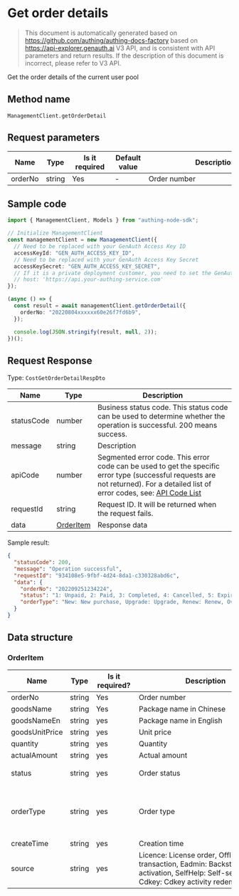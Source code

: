 # Get order details

<!--
Warning ⚠️:
Do not modify this document directly,
https://github.com/Authing/authing-docs-factory
Use this project to generate
-->

<LastUpdated />

> This document is automatically generated based on https://github.com/authing/authing-docs-factory based on https://api-explorer.genauth.ai V3 API, and is consistent with API parameters and return results. If the description of this document is incorrect, please refer to V3 API.

Get the order details of the current user pool

## Method name

`ManagementClient.getOrderDetail`

## Request parameters

| Name    | Type   | <div style="width:80px">Is it required</div> | <div style="width:60px">Default value</div> | <div style="width:300px">Description</div> | <div style="width:200px">Sample value</div> |
| ------- | ------ | -------------------------------------------- | ------------------------------------------- | ------------------------------------------ | ------------------------------------------- |
| orderNo | string | Yes                                          | -                                           | Order number                               | `2022080410062060e26f7fd6b9`                |

## Sample code

```ts
import { ManagementClient, Models } from "authing-node-sdk";

// Initialize ManagementClient
const managementClient = new ManagementClient({
  // Need to be replaced with your GenAuth Access Key ID
  accessKeyId: "GEN_AUTH_ACCESS_KEY_ID",
  // Need to be replaced with your GenAuth Access Key Secret
  accessKeySecret: "GEN_AUTH_ACCESS_KEY_SECRET",
  // If it is a private deployment customer, you need to set the GenAuth service domain name
  // host: 'https://api.your-authing-service.com'
});

(async () => {
  const result = await managementClient.getOrderDetail({
    orderNo: "20220804xxxxxx60e26f7fd6b9",
  });

  console.log(JSON.stringify(result, null, 2));
})();
```

## Request Response

Type: `CostGetOrderDetailRespDto`

| Name       | Type                               | Description                                                                                                                                                                                                                                                                                                                                              |
| ---------- | ---------------------------------- | -------------------------------------------------------------------------------------------------------------------------------------------------------------------------------------------------------------------------------------------------------------------------------------------------------------------------------------------------------- |
| statusCode | number                             | Business status code. This status code can be used to determine whether the operation is successful. 200 means success.                                                                                                                                                                                                                                  |
| message    | string                             | Description                                                                                                                                                                                                                                                                                                                                              |
| apiCode    | number                             | Segmented error code. This error code can be used to get the specific error type (successful requests are not returned). For a detailed list of error codes, see: [API Code List](https://api-explorer.genauth.ai/?tag=group/%E5%BC%80%E5%8F%91%E5%87%86%E5%A4%87#tag/%E5%BC%80%E5%8F%91%E5%87%86%E5%A4%87/%E9%94%99%E8%AF%AF%E5%A4%84%E7%90%86/apiCode) |
| requestId  | string                             | Request ID. It will be returned when the request fails.                                                                                                                                                                                                                                                                                                  |
| data       | <a href="#OrderItem">OrderItem</a> | Response data                                                                                                                                                                                                                                                                                                                                            |

Sample result:

```json
{
  "statusCode": 200,
  "message": "Operation successful",
  "requestId": "934108e5-9fbf-4d24-8da1-c330328abd6c",
  "data": {
    "orderNo": "202209251234224",
    "status": "1: Unpaid, 2: Paid, 3: Completed, 4: Cancelled, 5: Expired",
    "orderType": "New: New purchase, Upgrade: Upgrade, Renew: Renew, Overdue_Correct: Overdue correction, Overflowed_Correct: Overdue correction"
  }
}
```

## Data structure

### <a id="OrderItem"></a> OrderItem

| Name           | Type   | <div style="width:80px">Is it required?</div> | <div style="width:300px">Description</div>                                                                                                         | <div style="width:200px">Sample value</div>                                                                                           |
| -------------- | ------ | --------------------------------------------- | -------------------------------------------------------------------------------------------------------------------------------------------------- | ------------------------------------------------------------------------------------------------------------------------------------- |
| orderNo        | string | Yes                                           | Order number                                                                                                                                       | `202209251234224`                                                                                                                     |
| goodsName      | string | Yes                                           | Package name in Chinese                                                                                                                            |                                                                                                                                       |
| goodsNameEn    | string | yes                                           | Package name in English                                                                                                                            |                                                                                                                                       |
| goodsUnitPrice | string | yes                                           | Unit price                                                                                                                                         |                                                                                                                                       |
| quantity       | string | yes                                           | Quantity                                                                                                                                           |                                                                                                                                       |
| actualAmount   | string | yes                                           | Actual amount                                                                                                                                      |                                                                                                                                       |
| status         | string | yes                                           | Order status                                                                                                                                       | `1: Unpaid, 2: Paid, 3: Completed, 4: Cancelled, 5: Expired`                                                                          |
| orderType      | string | yes                                           | Order type                                                                                                                                         | `New: New purchase, Upgrade: Upgrade, Renew: Renewal, Overdue_Correct: Overdue correction, Overflowed_Correct: Overflowed correction` |
| createTime     | string | yes                                           | Creation time                                                                                                                                      |                                                                                                                                       |
| source         | string | yes                                           | Licence: License order, Offline: Offline transaction, Eadmin: Backstage activation, SelfHelp: Self-service order, Cdkey: Cdkey activity redemption |                                                                                                                                       |
